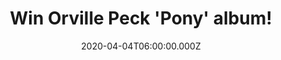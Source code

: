 ---
campaign-uuid: "c-a87aa216-bb30-4ef1-a896-51c55c565e05"
type: "Competition"
category: "Music"
date: "2020-04-04T06:00:00.000Z"
end-date: "2020-06-04T23:59:00.000Z"
disable-form: false
is_promoted: true
has_entry_page: true
title: "Win Orville Peck 'Pony' album!"
competition-description: "<p>Combining the lulling ambience of shoegaze with the iconic\
  \ melodies and vocal prowess of classic American country music, enigmatic outlaw\
  \ cowboy  Orville Peck, croons love and loss from the badlands of North America.\
  \ We have managed to get our hands on one copy of his album 'Pony' to give away\
  \ to one lucky NME AAA member.</p>\n<p>Want it? Click below and it could be yours.</p>\n"
hero-header: "Win Orville Peck 'Pony' album!"
terms-confirmation: "N/A"
banner-img: "https://assets.expresslyapp.com/asset-c98d1423-92ce-448d-a607-897b62b1a4d2.jpg"
logo-left-href: "aaa.nme.com"
logo-left-image: "https://assets.expresslyapp.com/asset-bb53d4b4-aed4-4bce-906f-c8aaae1acebc.jpg"
logo-left-title: "NME AAA"
bg-image-hero: "https://assets.expresslyapp.com/asset-d1fb86a5-5de8-4afd-9e0d-3b56ed8a348c.jpg"
bg-image-first: "https://assets.expresslyapp.com/asset-d8016f8f-fc0c-4454-99b0-540673ec2b38.jpg"
section1-content: "<p> 'Pony' delivers a diverse collection of stories that sing of\
  \ heartbreak, revenge and the unrelenting tug of the cowboy ethos. Warm lap steel\
  \ guitars and echoing drums move through dreamy ballads, campfire lullabies and\
  \ sometimes frantic buzzsaw tunes, all the while paying homage to his country music\
  \ roots.</p>\n<p>Enter below for a chance to win it now.</p>\n"
entry-title: "Win Orville Peck 'Pony' album!"
entry-content: "<p>Enter the draw to win Orville Peck 'Pony' album by completing the\
  \ form below before 23:59 on the 6th of May 2020.</p>\n"
has-winner: false
prize-description: "Orville Peck 'Pony' album!"
special-conditions: "Multiple entries are allowed up to one every day."
country-restrictions:
- "GB"
---
